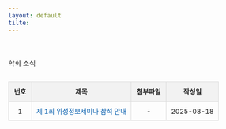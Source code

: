 ```yaml
---
layout: default
tilte:
---
```

<br>
<br>

<div class="gayheader">
  <span>학회 소식</span>
  <div></div>
</div>

<section id="news" style="margin-top: 2em;">
  <table style="width: 100%; border-collapse: collapse; font-size: 0.95em;">
    <thead style="background-color: #f2f2f2;">
      <tr>
        <th style="padding: 0.8em; border: 1px solid #ddd;">번호</th>
        <th style="padding: 0.8em; border: 1px solid #ddd;">제목</th>
        <th style="padding: 0.8em; border: 1px solid #ddd;">첨부파일</th>
        <th style="padding: 0.8em; border: 1px solid #ddd;">작성일</th>
      </tr>
    </thead>
    <tbody>
     <tr>
        <td style="padding: 0.7em; border: 1px solid #ddd; text-align: center;">1</td>
        <td style="padding: 0.7em; border: 1px solid #ddd;"><a href="/notice/num_1" style="color: #005bac; text-decoration: none;">제 1회 위성정보세미나 참석 안내</a></td>
        <td style="padding: 0.7em; border: 1px solid #ddd; text-align: center;">-</td>
        <td style="padding: 0.7em; border: 1px solid #ddd; text-align: center;">2025-08-18</td>
      </tr>
    </tbody>
  </table>
</section>


